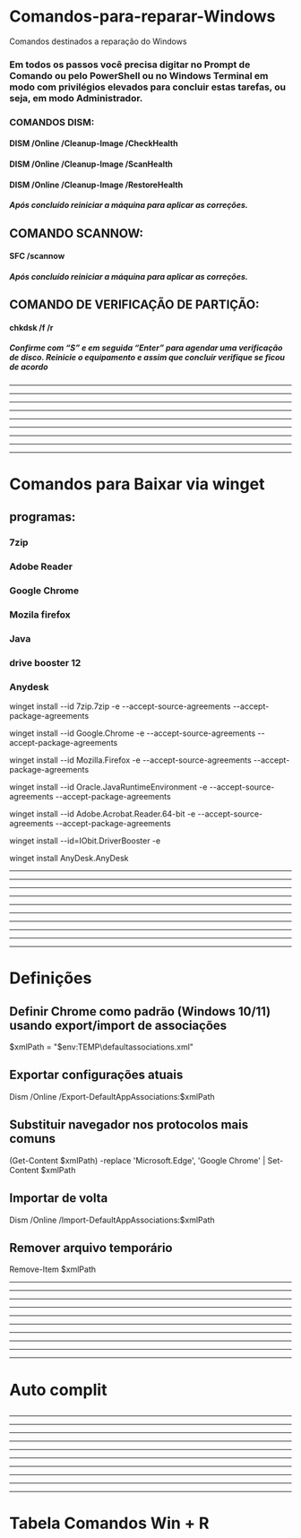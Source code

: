 # Comandos-para-reparar-Windows
Comandos destinados a reparação do Windows 


 ### Em todos os passos você precisa digitar no Prompt de Comando ou pelo PowerShell ou no Windows Terminal em modo com privilégios elevados para concluir estas tarefas, ou seja, em modo Administrador.

 ### COMANDOS DISM:

 #### DISM /Online /Cleanup-Image /CheckHealth 

 #### DISM /Online /Cleanup-Image /ScanHealth

 #### DISM /Online /Cleanup-Image /RestoreHealth

 ##### Após concluído reiniciar a máquina para aplicar as correções.

 ## COMANDO SCANNOW:

 #### SFC /scannow

 ##### Após concluído reiniciar a máquina para aplicar as correções.

 ## COMANDO DE VERIFICAÇÃO DE PARTIÇÃO:

 #### chkdsk /f /r

##### Confirme com “S” e em seguida “Enter” para agendar uma verificação de disco. Reinicie o equipamento e assim que concluir verifique se ficou de acordo
----------------------------------------------------------------------------------------------------------------------------------------
----------------------------------------------------------------------------------------------------------------------------------------
----------------------------------------------------------------------------------------------------------------------------------------
----------------------------------------------------------------------------------------------------------------------------------------
----------------------------------------------------------------------------------------------------------------------------------------
----------------------------------------------------------------------------------------------------------------------------------------
----------------------------------------------------------------------------------------------------------------------------------------
----------------------------------------------------------------------------------------------------------------------------------------
----------------------------------------------------------------------------------------------------------------------------------------
# Comandos para Baixar via winget 

## programas:
### 7zip
### Adobe Reader
### Google Chrome
### Mozila firefox
### Java 
### drive booster 12
### Anydesk

winget install --id 7zip.7zip -e --accept-source-agreements --accept-package-agreements

winget install --id Google.Chrome -e --accept-source-agreements --accept-package-agreements

winget install --id Mozilla.Firefox -e --accept-source-agreements --accept-package-agreements

winget install --id Oracle.JavaRuntimeEnvironment -e --accept-source-agreements --accept-package-agreements

winget install --id Adobe.Acrobat.Reader.64-bit -e --accept-source-agreements --accept-package-agreements

winget install --id=IObit.DriverBooster -e

winget install AnyDesk.AnyDesk

----------------------------------------------------------------------------------------------------------------------------------------
----------------------------------------------------------------------------------------------------------------------------------------
----------------------------------------------------------------------------------------------------------------------------------------
----------------------------------------------------------------------------------------------------------------------------------------
----------------------------------------------------------------------------------------------------------------------------------------
----------------------------------------------------------------------------------------------------------------------------------------
----------------------------------------------------------------------------------------------------------------------------------------
----------------------------------------------------------------------------------------------------------------------------------------
----------------------------------------------------------------------------------------------------------------------------------------
----------------------------------------------------------------------------------------------------------------------------------------

# Definições 

## Definir Chrome como padrão (Windows 10/11) usando export/import de associações
$xmlPath = "$env:TEMP\defaultassociations.xml"

## Exportar configurações atuais
Dism /Online /Export-DefaultAppAssociations:$xmlPath

## Substituir navegador nos protocolos mais comuns
(Get-Content $xmlPath) -replace 'Microsoft\.Edge', 'Google Chrome' | Set-Content $xmlPath

## Importar de volta
Dism /Online /Import-DefaultAppAssociations:$xmlPath

## Remover arquivo temporário
Remove-Item $xmlPath

----------------------------------------------------------------------------------------------------------------------------------------
----------------------------------------------------------------------------------------------------------------------------------------
----------------------------------------------------------------------------------------------------------------------------------------
----------------------------------------------------------------------------------------------------------------------------------------
----------------------------------------------------------------------------------------------------------------------------------------
----------------------------------------------------------------------------------------------------------------------------------------
----------------------------------------------------------------------------------------------------------------------------------------
----------------------------------------------------------------------------------------------------------------------------------------
----------------------------------------------------------------------------------------------------------------------------------------
----------------------------------------------------------------------------------------------------------------------------------------

# Auto complit 

## 
----------------------------------------------------------------------------------------------------------------------------------------
----------------------------------------------------------------------------------------------------------------------------------------
----------------------------------------------------------------------------------------------------------------------------------------
----------------------------------------------------------------------------------------------------------------------------------------
----------------------------------------------------------------------------------------------------------------------------------------
----------------------------------------------------------------------------------------------------------------------------------------
----------------------------------------------------------------------------------------------------------------------------------------
----------------------------------------------------------------------------------------------------------------------------------------
----------------------------------------------------------------------------------------------------------------------------------------
----------------------------------------------------------------------------------------------------------------------------------------
# Tabela Comandos Win + R

## 

